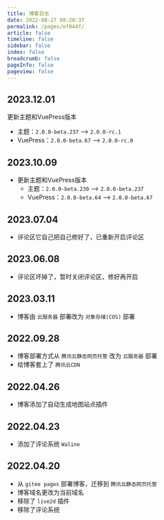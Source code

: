 ```yaml
---
title: 博客日志
date: 2022-08-27 08:20:37
permalink: /pages/ef044f/
article: false
timeline: false
sidebar: false
index: false
breadcrumb: false
pageInfo: false
pageview: false
---
```




## 2023.12.01

更新主题和VuePress版本

- 主题：`2.0.0-beta.237` --> `2.0.0-rc.1`
- VuePress：`2.0.0-beta.67` --> `2.0.0-rc.0`

## 2023.10.09

- 更新主题和VuePress版本
  - 主题：`2.0.0-beta.230` --> `2.0.0-beta.237`
  - VuePress：`2.0.0-beta.64` --> `2.0.0-beta.67`

## 2023.07.04

- 评论区它自己把自己修好了，已重新开启评论区

## 2023.06.08

- 评论区坏掉了，暂时关闭评论区，修好再开启

## 2023.03.11

- 博客由 `云服务器` 部署改为 `对象存储(COS)` 部署

## 2022.09.28

- 博客部署方式从 `腾讯云静态网页托管` 改为 `云服务器` 部署
- 给博客套上了 `腾讯云CDN`

## 2022.04.26

- 博客添加了自动生成地图站点插件

## 2022.04.23

- 添加了评论系统 `Waline`

## 2022.04.20

- 从 `gitee pages` 部署博客，迁移到 `腾讯云静态网页托管` 
- 博客域名更改为当前域名
- 移除了 `live2d` 插件
- 移除了评论系统
